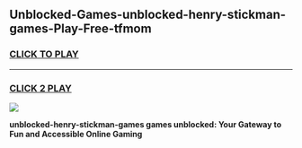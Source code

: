 
## Unblocked-Games-unblocked-henry-stickman-games-Play-Free-tfmom
<h3>
<a href="https://premium76.site?title=unblocked-henry-stickman-games&ref=23A">CLICK TO PLAY</a></h3>
<hr>

<h3>
<a href="https://premium76.site?title=unblocked-henry-stickman-games&ref=23A">CLICK 2 PLAY</a>
  
</h3>

<a href="https://premium76.site?title=unblocked-henry-stickman-games&ref=23A"><img src="https://clearcache.store/games.png"></a>


**unblocked-henry-stickman-games games unblocked: Your Gateway to Fun and Accessible Online Gaming**
